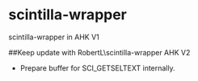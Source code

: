 scintilla-wrapper
=================

scintilla-wrapper in AHK V1

##Keep update with RobertL\scintilla-wrapper AHK V2

 * Prepare buffer for SCI_GETSELTEXT internally.
